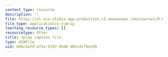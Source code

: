 ```yaml
---
content_type: resource
description: ''
file: https://ol-ocw-studio-app-production.s3.amazonaws.com/courses/8-01sc-classical-mechanics-fall-2016/0dbcbafda71e519795d6d01cdcf8e3d9_m8_3VwHy7tE.vtt
file_type: application/x-subrip
learning_resource_types: []
resourcetype: Other
title: 3play caption file
type: OCWFile
uid: 0dbcbafd-a71e-5197-95d6-d01cdcf8e3d9
---
```

